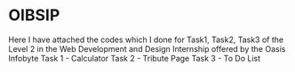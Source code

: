# OIBSIP
Here I have attached the codes which I done for Task1, Task2, Task3 of the Level 2 in the Web Development and Design Internship offered by the Oasis Infobyte
Task 1 - Calculator
Task 2 - Tribute Page
Task 3 - To Do List
